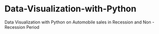 # Data-Visualization-with-Python
Data Visualization with Python on Automobile sales in Recession and Non -Recession Period
